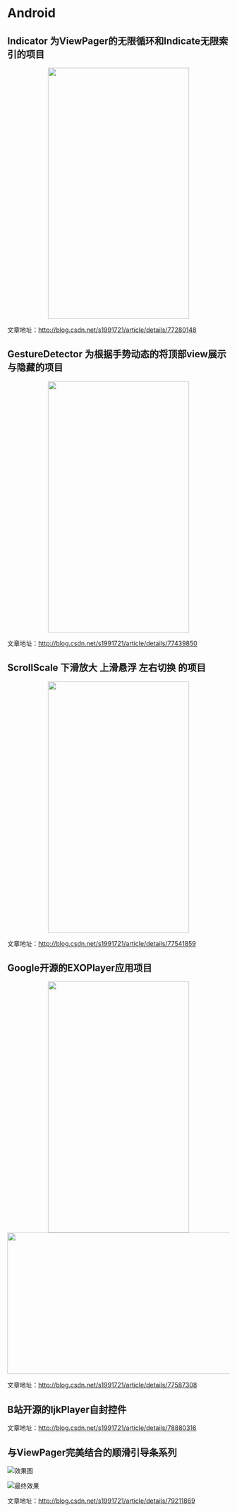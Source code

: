 # Android

## Indicator 为ViewPager的无限循环和Indicate无限索引的项目

<div align=center><img width="320" height="568" src="https://github.com/s1991721/Android/blob/master/Indicator/preview.gif"/></div>

文章地址：http://blog.csdn.net/s1991721/article/details/77280148

## GestureDetector 为根据手势动态的将顶部view展示与隐藏的项目

<div align=center><img width="320" height="568" src="https://github.com/s1991721/Android/blob/master/GestureDetector/preview.gif"/></div>

文章地址：http://blog.csdn.net/s1991721/article/details/77439850

## ScrollScale 下滑放大 上滑悬浮 左右切换 的项目

<div align=center><img width="320" height="568" src="https://github.com/s1991721/Android/blob/master/ScrollScale/preview.gif"/></div>

文章地址：http://blog.csdn.net/s1991721/article/details/77541859

## Google开源的EXOPlayer应用项目

<div align=center><img width="320" height="568" src="https://github.com/s1991721/Android/blob/master/EXOPlayer/preview1.gif"/><img width="569" height="320" src="https://github.com/s1991721/Android/blob/master/EXOPlayer/preview2.gif"/></div>

文章地址：http://blog.csdn.net/s1991721/article/details/77587308

## B站开源的IjkPlayer自封控件

文章地址：http://blog.csdn.net/s1991721/article/details/78880316

## 与ViewPager完美结合的顺滑引导条系列

![效果图](http://upload-images.jianshu.io/upload_images/9261086-d0fc7c05af66928c.gif?imageMogr2/auto-orient/strip%7CimageView2/2/w/1240)

![最终效果](http://upload-images.jianshu.io/upload_images/9261086-f81e92e2ea01b11f.gif?imageMogr2/auto-orient/strip%7CimageView2/2/w/1240)


文章地址：http://blog.csdn.net/s1991721/article/details/79211869
